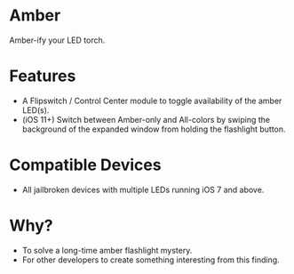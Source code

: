 Amber
=========
Amber-ify your LED torch.

Features
=========

- A Flipswitch / Control Center module to toggle availability of the amber LED(s).
- (iOS 11+) Switch between Amber-only and All-colors by swiping the background of the expanded window from holding the flashlight button.

Compatible Devices
=========

- All jailbroken devices with multiple LEDs running iOS 7 and above.

Why?
=========

- To solve a long-time amber flashlight mystery.
- For other developers to create something interesting from this finding.
